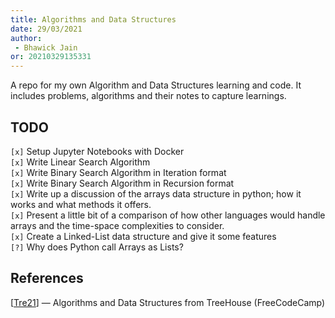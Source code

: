 ```yaml
---
title: Algorithms and Data Structures
date: 29/03/2021 
author:
 - Bhawick Jain
or: 20210329135331
---
```


A repo for my own Algorithm and Data Structures learning and code. It includes problems, algorithms and their notes to capture learnings.

## TODO
`[x]` Setup Jupyter Notebooks with Docker  
`[x]` Write Linear Search Algorithm  
`[x]` Write Binary Search Algorithm in Iteration format  
`[x]` Write Binary Search Algorithm in Recursion format  
`[x]` Write up a discussion of the arrays data structure in python; how it works and what methods it offers.  
`[x]` Present a little bit of a comparison of how other languages would handle arrays and the time-space complexities to consider.  
`[x]` Create a Linked-List data structure and give it some features  
`[?]` Why does Python call Arrays as Lists?  

## References
[[Tre21](https://www.youtube.com/watch?v=8hly31xKli0)] — Algorithms and Data Structures from TreeHouse (FreeCodeCamp)
